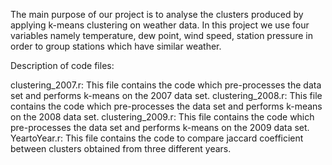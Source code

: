 The main purpose of our project is to analyse the clusters produced by applying k-means clustering on weather data. 
In this project we use four variables namely temperature, dew point, wind speed, station pressure in order to group stations which have similar weather.

Description of code files:

 clustering_2007.r: This file contains the code which pre-processes the data set and performs k-means on the 2007 data set.
 clustering_2008.r: This file contains the code which pre-processes the data set and performs k-means on the 2008 data set.
 clustering_2009.r: This file contains the code which pre-processes the data set and performs k-means on the 2009 data set.
 YeartoYear.r:  This file contains the code to compare jaccard coefficient between clusters obtained from three different years.

